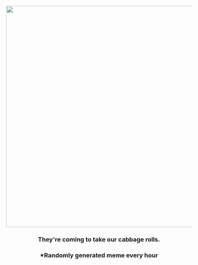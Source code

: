 <p align="center">
        <img src="https://i.redd.it/aheloudnx2c91.gif" width="600" height="600">
        </p>
        <h3 align="center">They're coming to take our cabbage rolls.</h3>
        <h3 align="center">*Randomly generated meme every hour</h3>
    